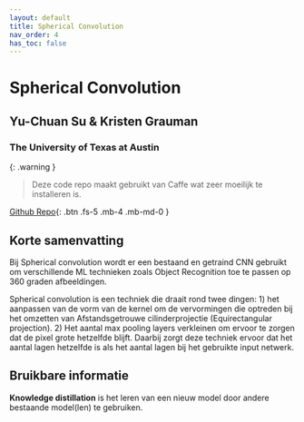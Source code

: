 ```yaml
---
layout: default
title: Spherical Convolution
nav_order: 4
has_toc: false
---
```


# Spherical Convolution
## Yu-Chuan Su & Kristen Grauman
### The University of Texas at Austin

{: .warning }
> Deze code repo maakt gebruikt van Caffe wat zeer moeilijk te installeren is.

[Github Repo]((https://github.com/sammy-su/Spherical-Convolution)){: .btn .fs-5 .mb-4 .mb-md-0 }

## Korte samenvatting

Bij Spherical convolution wordt er een bestaand en getraind CNN gebruikt om verschillende ML technieken zoals Object Recognition toe te passen
op 360 graden afbeeldingen.

Spherical convolution is een techniek die draait rond twee dingen: 1) het aanpassen van de vorm van de kernel om de vervormingen 
die optreden bij het omzetten van Afstandsgetrouwe cilinderprojectie (Equirectangular projection). 2) Het aantal max pooling layers verkleinen om ervoor te zorgen
dat de pixel grote hetzelfde blijft.
Daarbij zorgt deze techniek ervoor dat het aantal lagen hetzelfde is als het aantal lagen bij het gebruikte input netwerk.

## Bruikbare informatie

**Knowledge distillation** is het leren van een nieuw model door andere bestaande model(len) te gebruiken. 
